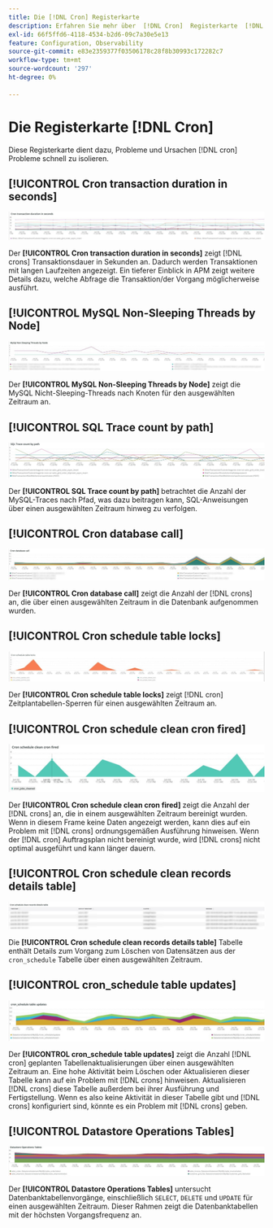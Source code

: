 ```yaml
---
title: Die [!DNL Cron] Registerkarte
description: Erfahren Sie mehr über  [!DNL Cron]  Registerkarte  [!DNL Observation for Adobe Commerce].
exl-id: 66f5ffd6-4118-4534-b2d6-09c7a30e5e13
feature: Configuration, Observability
source-git-commit: e83e2359377f03506178c28f8b30993c172282c7
workflow-type: tm+mt
source-wordcount: '297'
ht-degree: 0%

---
```


# Die Registerkarte [!DNL Cron]

Diese Registerkarte dient dazu, Probleme und Ursachen [!DNL cron] Probleme schnell zu isolieren.

## [!UICONTROL Cron transaction duration in seconds]

![Cron-Transaktionsdauer in Sekunden](../../assets/tools/observation-for-adobe-commerce/cron-tab-1.jpg)

Der **[!UICONTROL Cron transaction duration in seconds]** zeigt [!DNL crons] Transaktionsdauer in Sekunden an. Dadurch werden Transaktionen mit langen Laufzeiten angezeigt. Ein tieferer Einblick in APM zeigt weitere Details dazu, welche Abfrage die Transaktion/der Vorgang möglicherweise ausführt.

## [!UICONTROL MySQL Non-Sleeping Threads by Node]

![MySQL Threads ohne Ruhezustand nach Knoten](../../assets/tools/observation-for-adobe-commerce/cron-tab-2.jpg)

Der **[!UICONTROL MySQL Non-Sleeping Threads by Node]** zeigt die MySQL Nicht-Sleeping-Threads nach Knoten für den ausgewählten Zeitraum an.

## [!UICONTROL SQL Trace count by path]

![SQL-Ablaufverfolgungsanzahl nach Pfad](../../assets/tools/observation-for-adobe-commerce/cron-tab-3.jpg)

Der **[!UICONTROL SQL Trace count by path]** betrachtet die Anzahl der MySQL-Traces nach Pfad, was dazu beitragen kann, SQL-Anweisungen über einen ausgewählten Zeitraum hinweg zu verfolgen.

## [!UICONTROL Cron database call]

![Cron-Datenbankaufruf](../../assets/tools/observation-for-adobe-commerce/cron-tab-4.jpg)

Der **[!UICONTROL Cron database call]** zeigt die Anzahl der [!DNL crons] an, die über einen ausgewählten Zeitraum in die Datenbank aufgenommen wurden.

## [!UICONTROL Cron schedule table locks]

![Cron-Plantabellen-Sperren](../../assets/tools/observation-for-adobe-commerce/cron-tab-5.jpg)

Der **[!UICONTROL Cron schedule table locks]** zeigt [!DNL cron] Zeitplantabellen-Sperren für einen ausgewählten Zeitraum an.

## [!UICONTROL Cron schedule clean cron fired]

![Cron-Plantabellen-Sperren](../../assets/tools/observation-for-adobe-commerce/cron-tab-6.jpg)

Der **[!UICONTROL Cron schedule clean cron fired]** zeigt die Anzahl der [!DNL crons] an, die in einem ausgewählten Zeitraum bereinigt wurden. Wenn in diesem Frame keine Daten angezeigt werden, kann dies auf ein Problem mit [!DNL crons] ordnungsgemäßen Ausführung hinweisen. Wenn der [!DNL cron] Auftragsplan nicht bereinigt wurde, wird [!DNL crons] nicht optimal ausgeführt und kann länger dauern.

## [!UICONTROL Cron schedule clean records details table]

![Tabelle mit Details zur Bereinigung der Datensätze des Cron-Zeitplans](../../assets/tools/observation-for-adobe-commerce/cron-tab-7.jpg)

Die **[!UICONTROL Cron schedule clean records details table]** Tabelle enthält Details zum Vorgang zum Löschen von Datensätzen aus der `cron_schedule` Tabelle über einen ausgewählten Zeitraum.

## [!UICONTROL cron_schedule table updates]

![cron_schedule-Tabellenaktualisierungen](../../assets/tools/observation-for-adobe-commerce/cron-tab-8.jpg)

Der **[!UICONTROL cron_schedule table updates]** zeigt die Anzahl [!DNL cron] geplanten Tabellenaktualisierungen über einen ausgewählten Zeitraum an. Eine hohe Aktivität beim Löschen oder Aktualisieren dieser Tabelle kann auf ein Problem mit [!DNL crons] hinweisen. Aktualisieren [!DNL crons] diese Tabelle außerdem bei ihrer Ausführung und Fertigstellung. Wenn es also keine Aktivität in dieser Tabelle gibt und [!DNL crons] konfiguriert sind, könnte es ein Problem mit [!DNL crons] geben.

## [!UICONTROL Datastore Operations Tables]

![Datenspeicher-Vorgangstabellen](../../assets/tools/observation-for-adobe-commerce/cron-tab-9.jpg)

Der **[!UICONTROL Datastore Operations Tables]** untersucht Datenbanktabellenvorgänge, einschließlich `SELECT`, `DELETE` und `UPDATE` für einen ausgewählten Zeitraum. Dieser Rahmen zeigt die Datenbanktabellen mit der höchsten Vorgangsfrequenz an.
